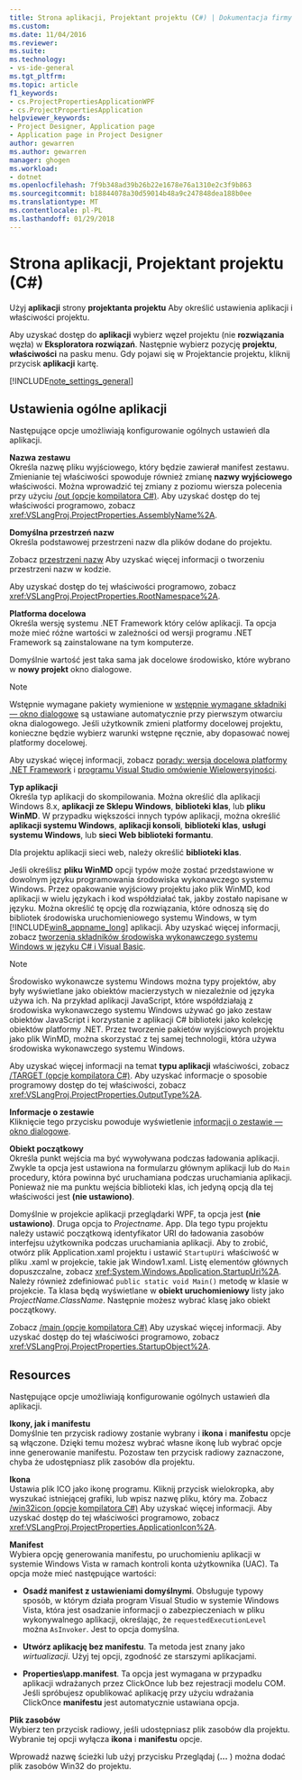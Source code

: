 ```yaml
---
title: Strona aplikacji, Projektant projektu (C#) | Dokumentacja firmy Microsoft
ms.custom: 
ms.date: 11/04/2016
ms.reviewer: 
ms.suite: 
ms.technology:
- vs-ide-general
ms.tgt_pltfrm: 
ms.topic: article
f1_keywords:
- cs.ProjectPropertiesApplicationWPF
- cs.ProjectPropertiesApplication
helpviewer_keywords:
- Project Designer, Application page
- Application page in Project Designer
author: gewarren
ms.author: gewarren
manager: ghogen
ms.workload:
- dotnet
ms.openlocfilehash: 7f9b348ad39b26b22e1678e76a1310e2c3f9b863
ms.sourcegitcommit: b18844078a30d59014b48a9c247848dea188b0ee
ms.translationtype: MT
ms.contentlocale: pl-PL
ms.lasthandoff: 01/29/2018
---
```

# <a name="application-page-project-designer-c"></a>Strona aplikacji, Projektant projektu (C#)

Użyj **aplikacji** strony **projektanta projektu** Aby określić ustawienia aplikacji i właściwości projektu.  
  
Aby uzyskać dostęp do **aplikacji** wybierz węzeł projektu (nie **rozwiązania** węzła) w **Eksploratora rozwiązań**. Następnie wybierz pozycję **projektu**, **właściwości** na pasku menu. Gdy pojawi się w Projektancie projektu, kliknij przycisk **aplikacji** kartę.  
  
[!INCLUDE[note_settings_general](../../data-tools/includes/note_settings_general_md.md)]  
  
## <a name="general-application-settings"></a>Ustawienia ogólne aplikacji  
 Następujące opcje umożliwiają konfigurowanie ogólnych ustawień dla aplikacji.  
  
 **Nazwa zestawu**  
 Określa nazwę pliku wyjściowego, który będzie zawierał manifest zestawu. Zmienianie tej właściwości spowoduje również zmianę **nazwy wyjściowego** właściwości. Można wprowadzić tej zmiany z poziomu wiersza polecenia przy użyciu [/out (opcje kompilatora C#)](/dotnet/csharp/language-reference/compiler-options/out-compiler-option). Aby uzyskać dostęp do tej właściwości programowo, zobacz <xref:VSLangProj.ProjectProperties.AssemblyName%2A>.  
  
 **Domyślna przestrzeń nazw**  
 Określa podstawowej przestrzeni nazw dla plików dodane do projektu.  
  
 Zobacz [przestrzeni nazw](/dotnet/csharp/language-reference/keywords/namespace) Aby uzyskać więcej informacji o tworzeniu przestrzeni nazw w kodzie.  
  
 Aby uzyskać dostęp do tej właściwości programowo, zobacz <xref:VSLangProj.ProjectProperties.RootNamespace%2A>.  
  
 **Platforma docelowa**  
 Określa wersję systemu .NET Framework który celów aplikacji. Ta opcja może mieć różne wartości w zależności od wersji programu .NET Framework są zainstalowane na tym komputerze.  
  
 Domyślnie wartość jest taka sama jak docelowe środowisko, które wybrano w **nowy projekt** okno dialogowe.  
  
> [!NOTE]
>  Wstępnie wymagane pakiety wymienione w [wstępnie wymagane składniki — okno dialogowe](../../ide/reference/prerequisites-dialog-box.md) są ustawiane automatycznie przy pierwszym otwarciu okna dialogowego. Jeśli użytkownik zmieni platformy docelowej projektu, konieczne będzie wybierz warunki wstępne ręcznie, aby dopasować nowej platformy docelowej.  
  
 Aby uzyskać więcej informacji, zobacz [porady: wersja docelowa platformy .NET Framework](../../ide/how-to-target-a-version-of-the-dotnet-framework.md) i [programu Visual Studio omówienie Wielowersyjności](../../ide/visual-studio-multi-targeting-overview.md).  
  
 **Typ aplikacji**  
 Określa typ aplikacji do skompilowania. Można określić dla aplikacji Windows 8.x, **aplikacji ze Sklepu Windows**, **biblioteki klas**, lub **pliku WinMD**. W przypadku większości innych typów aplikacji, można określić **aplikacji systemu Windows**, **aplikacji konsoli**, **biblioteki klas**, **usługi systemu Windows**, lub **sieci Web biblioteki formantu**.  
  
 Dla projektu aplikacji sieci web, należy określić **biblioteki klas**.  
  
 Jeśli określisz **pliku WinMD** opcji typów może zostać przedstawione w dowolnym języku programowania środowiska wykonawczego systemu Windows. Przez opakowanie wyjściowy projektu jako plik WinMD, kod aplikacji w wielu językach i kod współdziałać tak, jakby zostało napisane w języku. Można określić tę opcję dla rozwiązania, które odnoszą się do bibliotek środowiska uruchomieniowego systemu Windows, w tym [!INCLUDE[win8_appname_long](../../debugger/includes/win8_appname_long_md.md)] aplikacji. Aby uzyskać więcej informacji, zobacz [tworzenia składników środowiska wykonawczego systemu Windows w języku C# i Visual Basic](/windows/uwp/winrt-components/creating-windows-runtime-components-in-csharp-and-visual-basic).  
  
> [!NOTE]
>  Środowisko wykonawcze systemu Windows można typy projektów, aby były wyświetlane jako obiektów macierzystych w niezależnie od języka używa ich. Na przykład aplikacji JavaScript, które współdziałają z środowiska wykonawczego systemu Windows używać go jako zestaw obiektów JavaScript i korzystanie z aplikacji C# biblioteki jako kolekcję obiektów platformy .NET. Przez tworzenie pakietów wyjściowych projektu jako plik WinMD, można skorzystać z tej samej technologii, która używa środowiska wykonawczego systemu Windows.  
  
 Aby uzyskać więcej informacji na temat **typu aplikacji** właściwości, zobacz [/TARGET (opcje kompilatora C#)](/dotnet/csharp/language-reference/compiler-options/target-compiler-option). Aby uzyskać informacje o sposobie programowy dostęp do tej właściwości, zobacz <xref:VSLangProj.ProjectProperties.OutputType%2A>.  
  
 **Informacje o zestawie**  
 Kliknięcie tego przycisku powoduje wyświetlenie [informacji o zestawie — okno dialogowe](../../ide/reference/assembly-information-dialog-box.md).  
  
 **Obiekt początkowy**  
 Określa punkt wejścia ma być wywoływana podczas ładowania aplikacji. Zwykle ta opcja jest ustawiona na formularzu głównym aplikacji lub do `Main` procedury, która powinna być uruchamiana podczas uruchamiania aplikacji. Ponieważ nie ma punktu wejścia biblioteki klas, ich jedyną opcją dla tej właściwości jest **(nie ustawiono)**.  
  
 Domyślnie w projekcie aplikacji przeglądarki WPF, ta opcja jest **(nie ustawiono)**. Druga opcja to *Projectname*. App. Dla tego typu projektu należy ustawić początkową identyfikator URI do ładowania zasobów interfejsu użytkownika podczas uruchamiania aplikacji. Aby to zrobić, otwórz plik Application.xaml projektu i ustawić `StartupUri` właściwość w pliku .xaml w projekcie, takie jak Window1.xaml. Listę elementów głównych dopuszczalne, zobacz <xref:System.Windows.Application.StartupUri%2A>. Należy również zdefiniować `public static void Main()` metodę w klasie w projekcie. Ta klasa będą wyświetlane w **obiekt uruchomieniowy** listy jako *ProjectName.ClassName*. Następnie możesz wybrać klasę jako obiekt początkowy.  
  
 Zobacz [/main (opcje kompilatora C#)](/dotnet/csharp/language-reference/compiler-options/main-compiler-option) Aby uzyskać więcej informacji. Aby uzyskać dostęp do tej właściwości programowo, zobacz <xref:VSLangProj.ProjectProperties.StartupObject%2A>.  
  
## <a name="resources"></a>Resources  
 Następujące opcje umożliwiają konfigurowanie ogólnych ustawień dla aplikacji.  
  
 **Ikony, jak i manifestu**  
 Domyślnie ten przycisk radiowy zostanie wybrany i **ikona** i **manifestu** opcje są włączone. Dzięki temu możesz wybrać własne ikonę lub wybrać opcje inne generowanie manifestu. Pozostaw ten przycisk radiowy zaznaczone, chyba że udostępniasz plik zasobów dla projektu.  
  
 **Ikona**  
 Ustawia plik ICO jako ikonę programu. Kliknij przycisk wielokropka, aby wyszukać istniejącej grafiki, lub wpisz nazwę pliku, który ma. Zobacz [/win32icon (opcje kompilatora C#)](/dotnet/csharp/language-reference/compiler-options/win32icon-compiler-option) Aby uzyskać więcej informacji. Aby uzyskać dostęp do tej właściwości programowo, zobacz <xref:VSLangProj.ProjectProperties.ApplicationIcon%2A>.  
  
 **Manifest**  
 Wybiera opcję generowania manifestu, po uruchomieniu aplikacji w systemie Windows Vista w ramach kontroli konta użytkownika (UAC). Ta opcja może mieć następujące wartości:  
  
-   **Osadź manifest z ustawieniami domyślnymi**. Obsługuje typowy sposób, w którym działa program Visual Studio w systemie Windows Vista, która jest osadzanie informacji o zabezpieczeniach w pliku wykonywalnego aplikacji, określając, że `requestedExecutionLevel` można `AsInvoker`. Jest to opcja domyślna.  
  
-   **Utwórz aplikację bez manifestu**. Ta metoda jest znany jako *wirtualizacji*. Użyj tej opcji, zgodność ze starszymi aplikacjami.  
  
-   **Properties\app.manifest**. Ta opcja jest wymagana w przypadku aplikacji wdrażanych przez ClickOnce lub bez rejestracji modelu COM. Jeśli spróbujesz opublikować aplikację przy użyciu wdrażania ClickOnce **manifestu** jest automatycznie ustawiana opcja.  
  
**Plik zasobów**  
Wybierz ten przycisk radiowy, jeśli udostępniasz plik zasobów dla projektu. Wybranie tej opcji wyłącza **ikona** i **manifestu** opcje.  
  
Wprowadź nazwę ścieżki lub użyj przycisku Przeglądaj (**...** ) można dodać plik zasobów Win32 do projektu.